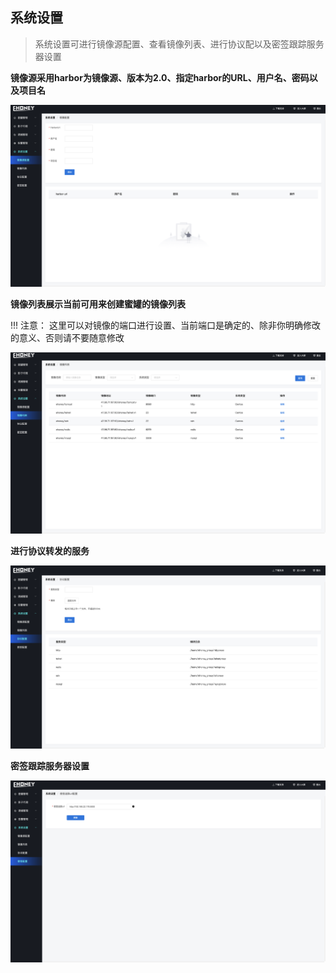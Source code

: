 ## 系统设置

> 系统设置可进行镜像源配置、查看镜像列表、进行协议配以及密签跟踪服务器设置



**镜像源采用harbor为镜像源、版本为2.0、指定harbor的URL、用户名、密码以及项目名**

![系统配置-镜像源设置](../img/系统配置-镜像源设置.png)



**镜像列表展示当前可用来创建蜜罐的镜像列表**

!!! 注意： 这里可以对镜像的端口进行设置、当前端口是确定的、除非你明确修改的意义、否则请不要随意修改

![系统设置-镜像列表](../img/系统设置-镜像列表.png)



**进行协议转发的服务**

![系统设置-协议配置](../img/系统设置-协议配置.png)



**密签跟踪服务器设置**

![系统设置-跟踪服务器](../img/系统设置-跟踪服务器.png)